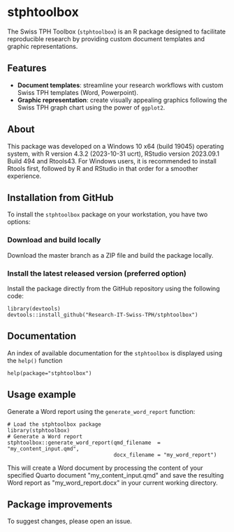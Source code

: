 # stphtoolbox

The Swiss TPH Toolbox (`stphtoolbox`) is an R package designed to facilitate reproducible research by providing custom document templates and graphic representations.

## Features

* **Document templates**: streamline your research workflows with custom Swiss TPH templates (Word, Powerpoint).
* **Graphic representation**: create visually appealing graphics following the Swiss TPH graph chart using the power of `ggplot2`.

## About

This package was developed on a Windows 10 x64 (build 19045) operating system, with R version 4.3.2 (2023-10-31 ucrt), RStudio version 2023.09.1 Build 494 and Rtools43.
For Windows users, it is recommended to install Rtools first, followed by R and RStudio in that order for a smoother experience.

## Installation from GitHub

To install the `stphtoolbox` package on your workstation, you have two options:

### Download and build locally

Download the master branch as a ZIP file and build the package locally.

### Install the latest released version (preferred option)

Install the package directly from the GitHub repository using the following code:

```{r}
library(devtools)
devtools::install_github("Research-IT-Swiss-TPH/stphtoolbox")
```

## Documentation

An index of available documentation for the `stphtoolbox` is displayed using the `help()` function

```{r}
help(package="stphtoolbox")
```

## Usage example

Generate a Word report using the `generate_word_report` function:

```{r}
# Load the stphtoolbox package
library(stphtoolbox)
# Generate a Word report
stphtoolbox::generate_word_report(qmd_filename  = "my_content_input.qmd",
                                  docx_filename = "my_word_report")
```

This will create a Word document by processing the content of your specified Quarto document "my_content_input.qmd" and save the resulting Word report as "my_word_report.docx" in your current working directory.

## Package improvements

To suggest changes, please open an issue.
